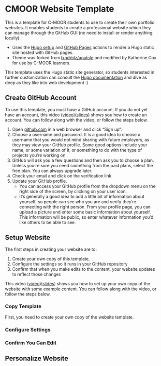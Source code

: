 # CMOOR Website Template

This is a template for C-MOOR students to use to create their own portfolio websites.  It enables students to create a professional website which they can manage through the GitHub GUI (no need to install or render anything locally).

- Uses the [Hugo setup](https://github.com/marketplace/actions/hugo-setup) and [GitHub Pages](https://github.com/marketplace/actions/github-pages-action) actions to render a Hugo static site hosted with GitHub pages.
- Theme was forked from [lxndrblz/anatole](https://github.com/lxndrblz/anatole/) and modified by Katherine Cox for use by C-MOOR learners.

This template uses the Hugo static site generator, so students interested in further customization can consult the [Hugo documentation](https://gohugo.io/) and dive as deep as they like into web development :)

## Create GitHub Account

To use this template, you must have a GitHub account.  If you do not yet have an account, this video ([video](https://link.c-moor.org/video-join-github))([slides](
https://docs.google.com/presentation/d/1c4sb5CLpvKjgnTVIuNGYTSr8WWNgeSfC8TUGrxktu64/)) shows you how to create an account.  You can follow along with the video, or follow the steps below.

1. Open [github.com](https://github.com/) in a web browser and click “Sign up”.
1. Choose a username and password.  It is a good idea to choose a username that you would not mind sharing with future employers, as they may view your GitHub profile.  Some good options include your name, or some variation of it, or something to do with the type of projects you’re working on.
1. GitHub will ask you a few questions and then ask you to choose a plan.  Unless you’re sure you need something from the paid plans, select the free plan.  You can always upgrade later.
1. Check your email and click on the verification link.
1. Update your GitHub profile.
    - You can access your GitHub profile from the dropdown menu on the right side of the screen, by clicking on your user icon.
    - It’s generally a good idea to add a little bit of information about yourself, so people can see who you are and verify they’re connecting with the right person.  From your profile page, you can upload a picture and enter some basic information about yourself.  This information will be public, so enter whatever information you’d like others to be able to see.

## Setup Website

The first steps in creating your website are to:

1. Create your own copy of this template,
1. Configure the settings so it runs in your GitHub repository
1. Confirm that when you make edits to the content, your website updates to reflect those changes

This video ([video](https://link.c-moor.org/video-student-website-setup))([slides](
https://docs.google.com/presentation/d/13chl2zYU1NbWCZmD_daqiKcLoJZAtILMqjXgew3TR6c/)) shows you how to set up your own copy of the website with some example content.  You can follow along with the video, or follow the steps below.

### Copy Template

First, you need to create your own copy of the website template.



### Configure Settings

### Confirm You Can Edit

## Personalize Website

